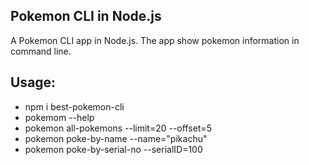 ## Pokemon CLI in Node.js

A Pokemon CLI app in Node.js. The app show pokemon information in command line.

## Usage:
- npm i best-pokemon-cli
- pokemom --help
- pokemon all-pokemons --limit=20 --offset=5
- pokemon poke-by-name --name="pikachu"
- pokemon poke-by-serial-no --serialID=100
